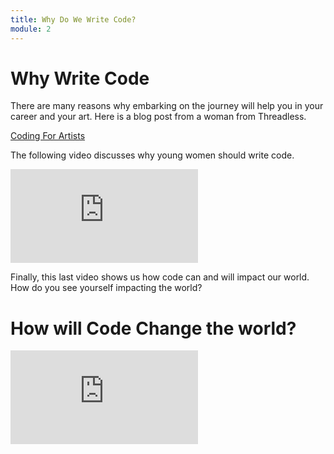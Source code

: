```yaml
---
title: Why Do We Write Code?
module: 2
---
```


# Why Write Code

There are many reasons why embarking on the journey will help you in your career and your art.  Here is a blog post from a woman from Threadless.

<a href="https://codinginthewild.com/coding-for-artists-58bfbfcc650d" target="_new">Coding For Artists</a>

The following video discusses why young women should write code.

<div class="embed-responsive embed-responsive-16by9"><iframe class="embed-responsive-item" src="https://www.youtube.com/embed/mFPg96gdPkc" frameborder="0" allowfullscreen></iframe></div>

Finally, this last video shows us how code can and will impact our world.  How do you see yourself impacting the world?

# How will Code Change the world?

<div class="embed-responsive embed-responsive-16by9"><iframe class="embed-responsive-item" src="https://www.youtube.com/embed/QvyTEx1wyOY" frameborder="0" allowfullscreen></iframe></div>